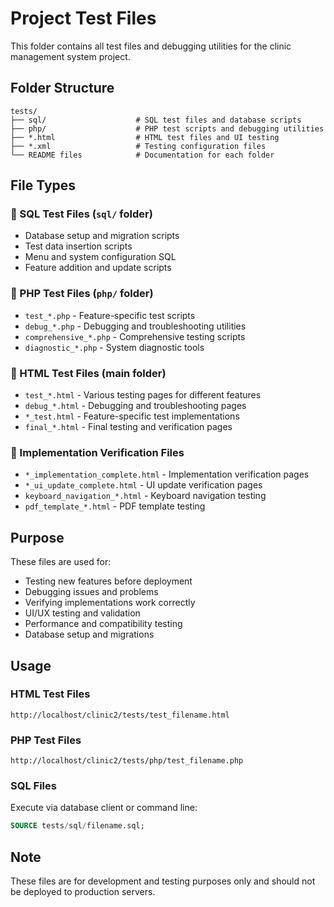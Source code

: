 # Project Test Files

This folder contains all test files and debugging utilities for the clinic management system project.

## Folder Structure

```
tests/
├── sql/                    # SQL test files and database scripts
├── php/                    # PHP test scripts and debugging utilities
├── *.html                  # HTML test files and UI testing
├── *.xml                   # Testing configuration files
└── README files            # Documentation for each folder
```

## File Types

### 📁 SQL Test Files (`sql/` folder)

- Database setup and migration scripts
- Test data insertion scripts
- Menu and system configuration SQL
- Feature addition and update scripts

### 📁 PHP Test Files (`php/` folder)

- `test_*.php` - Feature-specific test scripts
- `debug_*.php` - Debugging and troubleshooting utilities
- `comprehensive_*.php` - Comprehensive testing scripts
- `diagnostic_*.php` - System diagnostic tools

### 📄 HTML Test Files (main folder)

- `test_*.html` - Various testing pages for different features
- `debug_*.html` - Debugging and troubleshooting pages
- `*_test.html` - Feature-specific test implementations
- `final_*.html` - Final testing and verification pages

### 📄 Implementation Verification Files

- `*_implementation_complete.html` - Implementation verification pages
- `*_ui_update_complete.html` - UI update verification pages
- `keyboard_navigation_*.html` - Keyboard navigation testing
- `pdf_template_*.html` - PDF template testing

## Purpose

These files are used for:

- Testing new features before deployment
- Debugging issues and problems
- Verifying implementations work correctly
- UI/UX testing and validation
- Performance and compatibility testing
- Database setup and migrations

## Usage

### HTML Test Files

```
http://localhost/clinic2/tests/test_filename.html
```

### PHP Test Files

```
http://localhost/clinic2/tests/php/test_filename.php
```

### SQL Files

Execute via database client or command line:

```sql
SOURCE tests/sql/filename.sql;
```

## Note

These files are for development and testing purposes only and should not be deployed to production servers.
